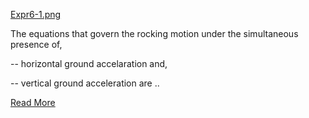 [Expr6-1.png](images/Expr6-1.png)

The equations that govern the rocking motion under the simultaneous presence of,

-- horizontal ground accelaration and,

-- vertical ground acceleration are ..


[Read More](doc/7.Theory.pdf)
